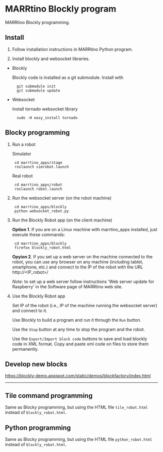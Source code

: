# MARRtino Blockly program #

MARRtino Blockly programming.

## Install ##

1. Follow installation instructions in MARRtino Python program.

2. Install blockly and websocket libraries.

* Blockly

    Blockly code is installed as a git submodule. Install with

        git submodule init
        git submodule update

    

* Websocket 

    Install tornado websocket library  

        sudo -H easy_install tornado


## Blocky programming ##


1. Run a robot

    Simulator

        cd marrtino_apps/stage
        roslaunch simrobot.launch


    Real robot

        cd marrtino_apps/robot
        roslaunch robot.launch 

    

2. Run the websocket server (on the robot machine)

        cd marrtino_apps/blockly
        python websocket_robot.py

    

3. Run the Blockly Robot app (on the client machine)

    **Option 1**. If you are on a Linux machine with marrtino_apps installed, just execute these commands:

        cd marrtino_apps/blockly
        firefox blockly_robot.html

    **Opyion 2**. If you set up a web server on the machine connected to the robot, you can use any browser on any machine (including tablet, smartphone, etc.) and connect to the IP of the robot with the URL 
        http://<IP_robot>/

    _Note_: to set up a web server follow instructions 'Web server update for Raspberry' in the Software page of MARRtino web site.


4. Use the Blockly Robot app

    Set IP of the robot (i.e., IP of the machine running the websocket server) and connect to it.

    Use Blockly to build a program and run it through the ```Run``` button.

    Use the ```Stop``` button at any time to stop the program and the robot.

    Use the ```Export/Import block code``` buttons to save and load blockly code in XML format. Copy and paste xml code on files to store them permanently.



## Develop new blocks ##

https://blockly-demo.appspot.com/static/demos/blockfactory/index.html

----

## Tile command programming ##

Same as Blocky programming, but using the HTML file
```tile_robot.html``` instead of  ```blockly_robot.html```.



## Python programming ##

Same as Blocky programming, but using the HTML file
```python_robot.html``` instead of  ```blockly_robot.html```.

